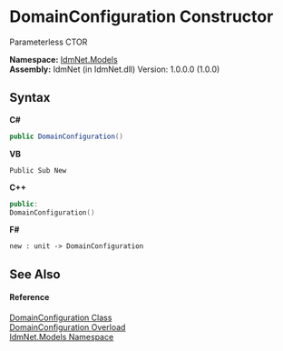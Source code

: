 # DomainConfiguration Constructor 
 

Parameterless CTOR

**Namespace:**&nbsp;<a href="N_IdmNet_Models">IdmNet.Models</a><br />**Assembly:**&nbsp;IdmNet (in IdmNet.dll) Version: 1.0.0.0 (1.0.0)

## Syntax

**C#**<br />
``` C#
public DomainConfiguration()
```

**VB**<br />
``` VB
Public Sub New
```

**C++**<br />
``` C++
public:
DomainConfiguration()
```

**F#**<br />
``` F#
new : unit -> DomainConfiguration
```


## See Also


#### Reference
<a href="T_IdmNet_Models_DomainConfiguration">DomainConfiguration Class</a><br /><a href="Overload_IdmNet_Models_DomainConfiguration__ctor">DomainConfiguration Overload</a><br /><a href="N_IdmNet_Models">IdmNet.Models Namespace</a><br />